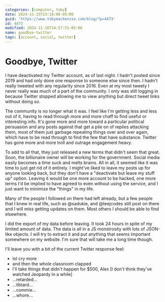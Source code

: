 ```yaml
---
categories: [computer, toby]
date: 2024-11-15T23:18:00-05:00
guid: 'https://www.tobymackenzie.com/blog/?p=4473'
id: 4473
modified: 2024-11-16T14:57:51-05:00
name: goodbye-twitter
tags: [account, social, twitter]
---
```


Goodbye, Twitter
================

I have deactivated my Twitter account, as of last night.  I hadn't posted since 2019 and had only done one response to someone else since then.  I hadn't really tweeted with any regularity since 2016.  Even at my most tweety I never really was much of a part of the community.  I only was still logging in because Twitter stopped allowing me to view anything but direct tweet links without doing so.

<!--more-->

The community is no longer what it was.  I feel like I'm getting less and less out of it, having to read through more and more chaff to find useful or interesting info.  It's gone more and more toward a particular political persuasion and any posts against that get a pile on of replies attacking them, most of them just garbage repeating things over and over again, which have to be read through to find the few that have substance.  Twitter has gone more and more troll and outrage engagement heavy.

To add to all that, they just released a new terms that didn't seem that great.  Soon, the billionaire owner will be working for the government.  Social media easily becomes a time suck and melts brains.  All in all, it seemed like it was time to just get rid of it entirely.  I might've liked to leave my posts up for anyone looking back, but they don't have a "deactivate but leave my stuff up" option.  Leaving it would be one more account to be hacked, one more terms I'd be implied to have agreed to even without using the service, and I just want to minimize the "things" in my life.

Many of the people I followed on there had left already, but a few people that I knew in real life, such as @sadukie, and @teejcodes still post on there and I will miss getting updates on them. Most others I should be able to find elsewhere.

I did the export of my data before leaving.  It took 24 hours in spite of my limited amount of data.  The data is all in a JS monstrosity with lots of JSON-like objects.  I will try to extract it and put anything that seems important somewhere on my website.  I'm sure that will take me a long time though.

I'll leave you with a bit of the current Twitter response feel:

- lol cry more
- and then the whole classroom clapped
- I'll take things that didn't happen for $500, Alex [I don't think they've watched Jeopardy in a while]
- …retarded…
- …libtard…
- …commie…
- …whore…
